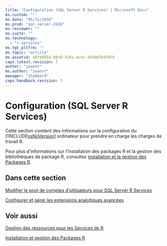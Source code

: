 ```yaml
---
title: "Configuration (SQL Server R Services) | Microsoft Docs"
ms.custom: ""
ms.date: "05/31/2016"
ms.prod: "sql-server-2016"
ms.reviewer: ""
ms.suite: ""
ms.technology: 
  - "r-services"
ms.tgt_pltfrm: ""
ms.topic: "article"
ms.assetid: e0fd4554-60c6-4181-ac4c-2e366fb434f6
caps.latest.revision: 7
author: "jeannt"
ms.author: "jeannt"
manager: "jhubbard"
caps.handback.revision: 7
---
```

# Configuration (SQL Server R Services)
  Cette section contient des informations sur la configuration du [!INCLUDE[ssNoVersion](../../includes/ssnoversion-md.md)] ordinateur pour prendre en charge les charges de travail R.
  
  Pour plus d’informations sur l’installation des packages R et la gestion des bibliothèques de package R, consultez [installation et la gestion des Packages R](../../advanced-analytics/r-services/installing-and-managing-r-packages.md).  
  
  
## Dans cette section  
 
  
 [Modifier le pool de comptes d’utilisateurs pour SQL Server R Services](../../advanced-analytics/r-services/modify-the-user-account-pool-for-sql-server-r-services.md)  
   
  
 [Configurer et gérer les extensions analytiques avancées](../../advanced-analytics/r-services/configure-and-manage-advanced-analytics-extensions.md)  
  
 ## Voir aussi
 [Gestion des ressources pour les Services de R](../../advanced-analytics/r-services/resource-governance-for-r-services.md) 
 
 [Installation et gestion des Packages R](../../advanced-analytics/r-services/installing-and-managing-r-packages.md)